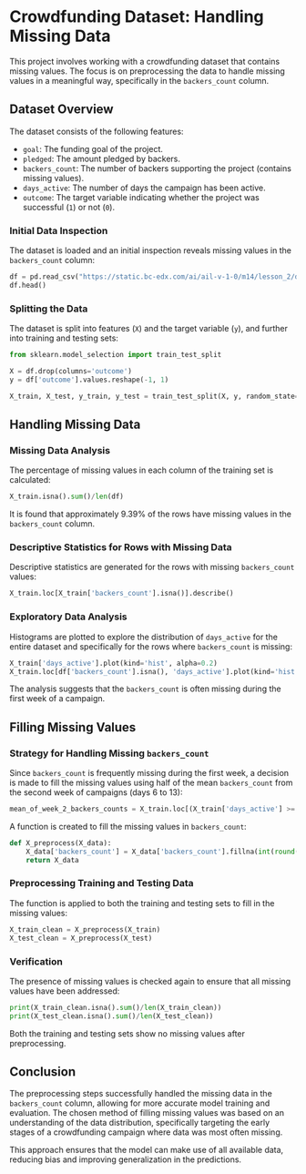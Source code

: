 
# Crowdfunding Dataset: Handling Missing Data

This project involves working with a crowdfunding dataset that contains missing values. The focus is on preprocessing the data to handle missing values in a meaningful way, specifically in the `backers_count` column.

## Dataset Overview

The dataset consists of the following features:

- `goal`: The funding goal of the project.
- `pledged`: The amount pledged by backers.
- `backers_count`: The number of backers supporting the project (contains missing values).
- `days_active`: The number of days the campaign has been active.
- `outcome`: The target variable indicating whether the project was successful (`1`) or not (`0`).

### Initial Data Inspection

The dataset is loaded and an initial inspection reveals missing values in the `backers_count` column:

```python
df = pd.read_csv("https://static.bc-edx.com/ai/ail-v-1-0/m14/lesson_2/datasets/crowdfunding-missing-data.csv")
df.head()
```

### Splitting the Data

The dataset is split into features (`X`) and the target variable (`y`), and further into training and testing sets:

```python
from sklearn.model_selection import train_test_split

X = df.drop(columns='outcome')
y = df['outcome'].values.reshape(-1, 1)

X_train, X_test, y_train, y_test = train_test_split(X, y, random_state=13)
```

## Handling Missing Data

### Missing Data Analysis

The percentage of missing values in each column of the training set is calculated:

```python
X_train.isna().sum()/len(df)
```

It is found that approximately 9.39% of the rows have missing values in the `backers_count` column. 

### Descriptive Statistics for Rows with Missing Data

Descriptive statistics are generated for the rows with missing `backers_count` values:

```python
X_train.loc[X_train['backers_count'].isna()].describe()
```

### Exploratory Data Analysis

Histograms are plotted to explore the distribution of `days_active` for the entire dataset and specifically for the rows where `backers_count` is missing:

```python
X_train['days_active'].plot(kind='hist', alpha=0.2)
X_train.loc[df['backers_count'].isna(), 'days_active'].plot(kind='hist')
```

The analysis suggests that the `backers_count` is often missing during the first week of a campaign.

## Filling Missing Values

### Strategy for Handling Missing `backers_count`

Since `backers_count` is frequently missing during the first week, a decision is made to fill the missing values using half of the mean `backers_count` from the second week of campaigns (days 6 to 13):

```python
mean_of_week_2_backers_counts = X_train.loc[(X_train['days_active'] >= 6) & (X_train['days_active'] <= 13), 'backers_count'].mean()
```

A function is created to fill the missing values in `backers_count`:

```python
def X_preprocess(X_data):
    X_data['backers_count'] = X_data['backers_count'].fillna(int(round(mean_of_week_2_backers_counts/2)))
    return X_data
```

### Preprocessing Training and Testing Data

The function is applied to both the training and testing sets to fill in the missing values:

```python
X_train_clean = X_preprocess(X_train)
X_test_clean = X_preprocess(X_test)
```

### Verification

The presence of missing values is checked again to ensure that all missing values have been addressed:

```python
print(X_train_clean.isna().sum()/len(X_train_clean))
print(X_test_clean.isna().sum()/len(X_test_clean))
```

Both the training and testing sets show no missing values after preprocessing.

## Conclusion

The preprocessing steps successfully handled the missing data in the `backers_count` column, allowing for more accurate model training and evaluation. The chosen method of filling missing values was based on an understanding of the data distribution, specifically targeting the early stages of a crowdfunding campaign where data was most often missing.

This approach ensures that the model can make use of all available data, reducing bias and improving generalization in the predictions.
```
